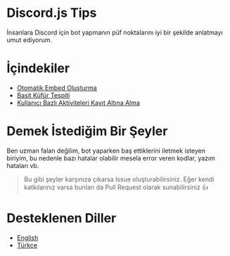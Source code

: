 # Discord.js Tips
İnsanlara Discord için bot yapmanın püf noktalarını iyi bir şekilde anlatmayı umut ediyorum.

# İçindekiler
* [Otomatik Embed Oluşturma](https://github.com/yussufjpg/DiscordJS-Tips/blob/master/tr/Otomatik%20Embed%20Olu%C5%9Fturma.md)
* [Basit Küfür Tespiti](https://github.com/yussufjpg/DiscordJS-Tips/blob/master/tr/Basit%20K%C3%BCf%C3%BCr%20Tespiti.md)
* [Kullanıcı Bazlı Aktiviteleri Kayıt Altına Alma](https://github.com/yussufjpg/DiscordJS-Tips/blob/master/tr/Kullan%C4%B1c%C4%B1%20Bazl%C4%B1%20Aktiviteleri%20Kay%C4%B1t%20Alt%C4%B1na%20Alma.md)

# Demek İstediğim Bir Şeyler
Ben uzman falan değilim, bot yaparken baş ettiklerini iletmek isteyen biriyim, bu nedenle bazı hatalar olabilir mesela error veren kodlar, yazım hataları vb. 

>Bu gibi şeyler karşınıza çıkarsa Issue oluşturabilirsiniz. Eğer kendi katkılarınız varsa bunları da Pull Request olarak sunabilirsiniz 👍

# Desteklenen Diller
- [English](https://github.com/yussufjpg/DiscordJS-Tips/blob/master/en)
- [Türkçe](https://github.com/yussufjpg/DiscordJS-Tips/blob/master/tr)
